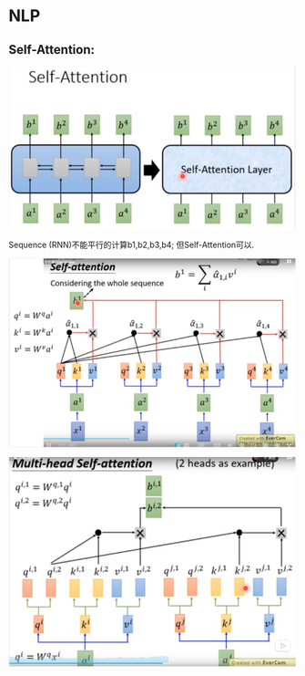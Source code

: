 # NLP

## Self-Attention:
![](images_attachments/20200721103640656_26255.png)

Sequence (RNN)不能平行的计算b1,b2,b3,b4; 但Self-Attention可以.

![](images_attachments/20200721103700112_21644.png)

![](images_attachments/20200721103714583_18697.png)









